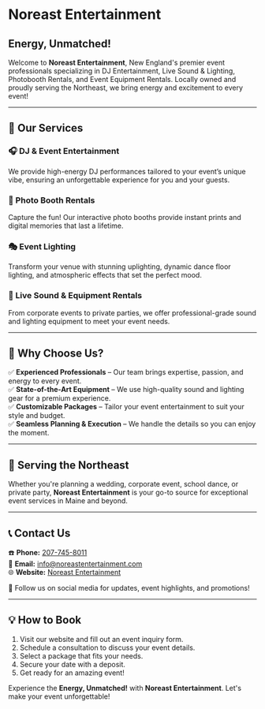 # Noreast Entertainment

## Energy, Unmatched!

Welcome to **Noreast Entertainment**, New England's premier event professionals specializing in DJ Entertainment, Live Sound & Lighting, Photobooth Rentals, and Event Equipment Rentals. Locally owned and proudly serving the Northeast, we bring energy and excitement to every event!

---

## 🌟 Our Services

### 🎧 DJ & Event Entertainment

We provide high-energy DJ performances tailored to your event’s unique vibe, ensuring an unforgettable experience for you and your guests.

### 📸 Photo Booth Rentals

Capture the fun! Our interactive photo booths provide instant prints and digital memories that last a lifetime.

### 🎭 Event Lighting

Transform your venue with stunning uplighting, dynamic dance floor lighting, and atmospheric effects that set the perfect mood.

### 🎤 Live Sound & Equipment Rentals

From corporate events to private parties, we offer professional-grade sound and lighting equipment to meet your event needs.

---

## 🎉 Why Choose Us?

✅ **Experienced Professionals** – Our team brings expertise, passion, and energy to every event.  
✅ **State-of-the-Art Equipment** – We use high-quality sound and lighting gear for a premium experience.  
✅ **Customizable Packages** – Tailor your event entertainment to suit your style and budget.  
✅ **Seamless Planning & Execution** – We handle the details so you can enjoy the moment.

---

## 📍 Serving the Northeast

Whether you're planning a wedding, corporate event, school dance, or private party, **Noreast Entertainment** is your go-to source for exceptional event services in Maine and beyond.

---

## 📞 Contact Us

☎️ **Phone:** [207-745-8011](tel:207-745-8011)  
📧 **Email:** [info@noreastentertainment.com](mailto:info@noreastentertainment.com)  
🌐 **Website:** [Noreast Entertainment](#)  

📲 Follow us on social media for updates, event highlights, and promotions!

---

## 💡 How to Book

1. Visit our website and fill out an event inquiry form.  
2. Schedule a consultation to discuss your event details.  
3. Select a package that fits your needs.  
4. Secure your date with a deposit.  
5. Get ready for an amazing event!  

Experience the **Energy, Unmatched!** with **Noreast Entertainment**. Let's make your event unforgettable!
